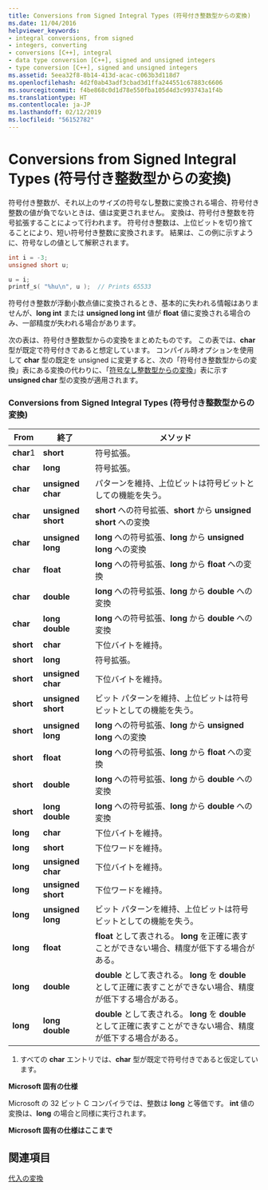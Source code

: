 ```yaml
---
title: Conversions from Signed Integral Types (符号付き整数型からの変換)
ms.date: 11/04/2016
helpviewer_keywords:
- integral conversions, from signed
- integers, converting
- conversions [C++], integral
- data type conversion [C++], signed and unsigned integers
- type conversion [C++], signed and unsigned integers
ms.assetid: 5eea32f8-8b14-413d-acac-c063b3d118d7
ms.openlocfilehash: 4d2f0ab43adf3cbad3d1ffa244551c67883c6606
ms.sourcegitcommit: f4be868c0d1d78e550fba105d4d3c993743a1f4b
ms.translationtype: HT
ms.contentlocale: ja-JP
ms.lasthandoff: 02/12/2019
ms.locfileid: "56152782"
---
```

# <a name="conversions-from-signed-integral-types"></a>Conversions from Signed Integral Types (符号付き整数型からの変換)

符号付き整数が、それ以上のサイズの符号なし整数に変換される場合、符号付き整数の値が負でないときは、値は変更されません。 変換は、符号付き整数を符号拡張することによって行われます。 符号付き整数は、上位ビットを切り捨てることにより、短い符号付き整数に変換されます。 結果は、この例に示すように、符号なしの値として解釈されます。

```C
int i = -3;
unsigned short u;

u = i;
printf_s( "%hu\n", u );  // Prints 65533
```

符号付き整数が浮動小数点値に変換されるとき、基本的に失われる情報はありませんが、**long int** または **unsigned long int** 値が **float** 値に変換される場合のみ、一部精度が失われる場合があります。

次の表は、符号付き整数型からの変換をまとめたものです。 この表では、**char** 型が既定で符号付きであると想定しています。 コンパイル時オプションを使用して **char** 型の既定を unsigned に変更すると、次の「符号付き整数型からの変換」表にある変換の代わりに、「[符号なし整数型からの変換](../c-language/conversions-from-unsigned-integral-types.md)」表に示す **unsigned char** 型の変換が適用されます。

### <a name="conversions-from-signed-integral-types"></a>Conversions from Signed Integral Types (符号付き整数型からの変換)

|From|終了|メソッド|
|----------|--------|------------|
|**char**1|**short**|符号拡張。|
|**char**|**long**|符号拡張。|
|**char**|**unsigned char**|パターンを維持、上位ビットは符号ビットとしての機能を失う。|
|**char**|**unsigned short**|**short** への符号拡張、**short** から **unsigned short** への変換|
|**char**|**unsigned long**|**long** への符号拡張、**long** から **unsigned long** への変換|
|**char**|**float**|**long** への符号拡張、**long** から **float** への変換|
|**char**|**double**|**long** への符号拡張、**long** から **double** への変換|
|**char**|**long double**|**long** への符号拡張、**long** から **double** への変換|
|**short**|**char**|下位バイトを維持。|
|**short**|**long**|符号拡張。|
|**short**|**unsigned char**|下位バイトを維持。|
|**short**|**unsigned short**|ビット パターンを維持、上位ビットは符号ビットとしての機能を失う。|
|**short**|**unsigned long**|**long** への符号拡張、**long** から **unsigned long** への変換|
|**short**|**float**|**long** への符号拡張、**long** から **float** への変換|
|**short**|**double**|**long** への符号拡張、**long** から **double** への変換|
|**short**|**long double**|**long** への符号拡張、**long** から **double** への変換|
|**long**|**char**|下位バイトを維持。|
|**long**|**short**|下位ワードを維持。|
|**long**|**unsigned char**|下位バイトを維持。|
|**long**|**unsigned short**|下位ワードを維持。|
|**long**|**unsigned long**|ビット パターンを維持、上位ビットは符号ビットとしての機能を失う。|
|**long**|**float**|**float** として表される。 **long** を正確に表すことができない場合、精度が低下する場合がある。|
|**long**|**double**|**double** として表される。 **long** を **double** として正確に表すことができない場合、精度が低下する場合がある。|
|**long**|**long double**|**double** として表される。 **long** を **double** として正確に表すことができない場合、精度が低下する場合がある。|

1. すべての **char** エントリでは、**char** 型が既定で符号付きであると仮定しています。

**Microsoft 固有の仕様**

Microsoft の 32 ビット C コンパイラでは、整数は **long** と等価です。 **int** 値の変換は、**long** の場合と同様に実行されます。

**Microsoft 固有の仕様はここまで**

## <a name="see-also"></a>関連項目

[代入の変換](../c-language/assignment-conversions.md)
